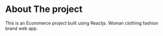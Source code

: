# About The project

This is an Ecommerce project built using Reactjs. Woman clothing fashion brand web app.
